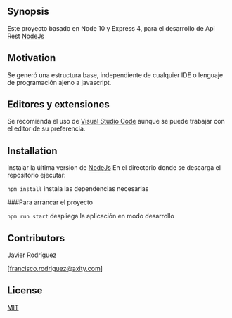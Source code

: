 ## Synopsis

Este proyecto basado en Node 10 y Express 4, para el desarrollo de Api Rest
[NodeJs](https://nodejs.org/es/) 

## Motivation

Se generó una estructura base, independiente de cualquier IDE o lenguaje de programación ajeno a javascript.

## Editores y extensiones

Se recomienda el uso de [Visual Studio Code](https://code.visualstudio.com/) aunque se puede trabajar con el editor de su preferencia.

## Installation

Instalar la última version de [NodeJs](https://nodejs.org/es/)
En el directorio donde se descarga el repositorio ejecutar:

`npm install` instala las dependencias necesarias

###Para arrancar el proyecto

`npm run start` despliega la aplicación en modo desarrollo


## Contributors

Javier Rodríguez

[francisco.rodriguez@axity.com]

## License

[MIT](https://opensource.org/licenses/MIT)